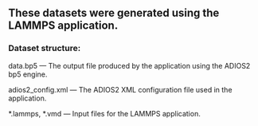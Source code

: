 ## These datasets were generated using the LAMMPS application.

### Dataset structure:

data.bp5 — The output file produced by the application using the ADIOS2 bp5 engine.

adios2_config.xml — The ADIOS2 XML configuration file used in the application.

*.lammps, *.vmd — Input files for the LAMMPS application.
